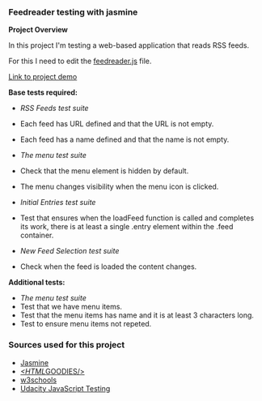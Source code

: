 ### Feedreader testing with jasmine

**Project Overview**

In this project I'm testing a web-based application that reads RSS feeds.

For this I need to edit the [feedreader.js](https://github.com/DevRob/Udacity-WebDev-project6/blob/master/jasmine/spec/feedreader.js) file.

[Link to project demo](http://devrob.github.io/Udacity-WebDev-project6)

**Base tests required:**
* *RSS Feeds test suite*
 * Each feed has URL defined and that the URL is not empty.
 * Each feed has a name defined and that the name is not empty.

* *The menu test suite*
 * Check that the menu element is hidden by default.
 * The menu changes visibility when the menu icon is clicked.

* *Initial Entries test suite*
 * Test that ensures when the loadFeed function is called and completes its work, there is at least a single .entry element within the .feed container.

* *New Feed Selection test suite*
 *  Check when the feed is loaded the content changes.

**Additional tests:**
* *The menu test suite*
 *  Test that we have menu items.
 *  Test that the menu items has name and it is at least 3 characters long.
 *  Test to ensure menu items not repeted.

### Sources used for this project
* [Jasmine](http://jasmine.github.io/2.0/introduction.html)
* [*<HTML*GOODIES/>](http://www.htmlgoodies.com/beyond/javascript/js-ref/testing-dom-events-using-jquery-and-jasmine-2.0.html)
* [w3schools](http://www.w3schools.com)
* [Udacity JavaScript Testing](https://www.youtube.com/watch?v=82iDVtbr7cY&list=PLAwxTw4SYaPkv4LG-0UHNfhPkKPfYacOg)

